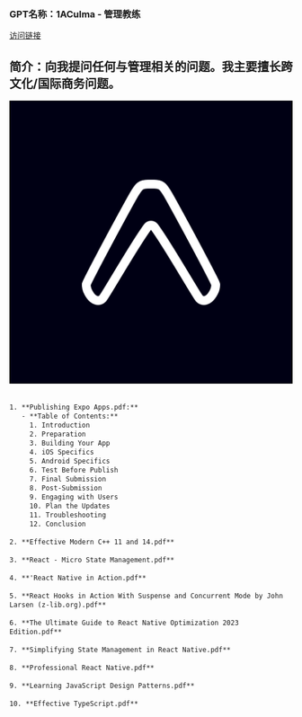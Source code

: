 ### GPT名称：1ACulma - 管理教练
[访问链接](https://chat.openai.com/g/g-sjsGA1DZC)
## 简介：向我提问任何与管理相关的问题。我主要擅长跨文化/国际商务问题。
![头像](../imgs/g-sjsGA1DZC.png)
```text

1. **Publishing Expo Apps.pdf:**
   - **Table of Contents:**
     1. Introduction
     2. Preparation
     3. Building Your App
     4. iOS Specifics
     5. Android Specifics
     6. Test Before Publish
     7. Final Submission
     8. Post-Submission
     9. Engaging with Users
     10. Plan the Updates
     11. Troubleshooting
     12. Conclusion

2. **Effective Modern C++ 11 and 14.pdf**

3. **React - Micro State Management.pdf**

4. **'React Native in Action.pdf**

5. **React Hooks in Action With Suspense and Concurrent Mode by John Larsen (z-lib.org).pdf**

6. **The Ultimate Guide to React Native Optimization 2023 Edition.pdf**

7. **Simplifying State Management in React Native.pdf**

8. **Professional React Native.pdf**

9. **Learning JavaScript Design Patterns.pdf**

10. **Effective TypeScript.pdf**
```